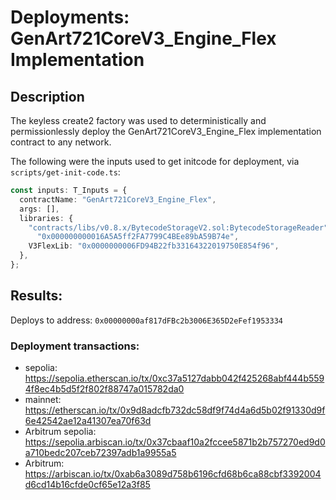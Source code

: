 # Deployments: GenArt721CoreV3_Engine_Flex Implementation

## Description

The keyless create2 factory was used to deterministically and permissionlessly deploy the GenArt721CoreV3_Engine_Flex implementation contract to any network.

The following were the inputs used to get initcode for deployment, via `scripts/get-init-code.ts`:

```typescript
const inputs: T_Inputs = {
  contractName: "GenArt721CoreV3_Engine_Flex",
  args: [],
  libraries: {
    "contracts/libs/v0.8.x/BytecodeStorageV2.sol:BytecodeStorageReader":
      "0x000000000016A5A5ff2FA7799C4BEe89bA59B74e",
    V3FlexLib: "0x0000000006FD94B22fb33164322019750E854f96",
  },
};
```

## Results:

Deploys to address: `0x00000000af817dFBc2b3006E365D2eFef1953334`

### Deployment transactions:

- sepolia: https://sepolia.etherscan.io/tx/0xc37a5127dabb042f425268abf444b5594f8ec4b5d5f2f802f88747a015782da0
- mainnet: https://etherscan.io/tx/0x9d8adcfb732dc58df9f74d4a6d5b02f91330d9f6e42542ae12a41307ea70f63d
- Arbitrum sepolia: https://sepolia.arbiscan.io/tx/0x37cbaaf10a2fccee5871b2b757270ed9d0a710bedc207ceb72397adb1a9955a5
- Arbitrum: https://arbiscan.io/tx/0xab6a3089d758b6196cfd68b6ca88cbf3392004d6cd14b16cfde0cf65e12a3f85
